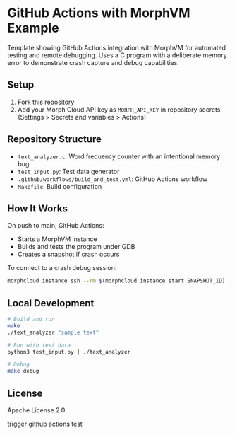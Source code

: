 # GitHub Actions with MorphVM Example

Template showing GitHub Actions integration with MorphVM for automated testing and remote debugging. Uses a C program with a deliberate memory error to demonstrate crash capture and debug capabilities.

## Setup

1. Fork this repository
2. Add your Morph Cloud API key as `MORPH_API_KEY` in repository secrets (Settings > Secrets and variables > Actions)

## Repository Structure

- `text_analyzer.c`: Word frequency counter with an intentional memory bug
- `test_input.py`: Test data generator
- `.github/workflows/build_and_test.yml`: GitHub Actions workflow
- `Makefile`: Build configuration

## How It Works

On push to main, GitHub Actions:
- Starts a MorphVM instance
- Builds and tests the program under GDB
- Creates a snapshot if crash occurs

To connect to a crash debug session:
```bash
morphcloud instance ssh --rm $(morphcloud instance start SNAPSHOT_ID) -- tmux attach
```

## Local Development

```bash
# Build and run
make
./text_analyzer "sample text"

# Run with test data
python3 test_input.py | ./text_analyzer

# Debug
make debug
```

## License

Apache License 2.0

trigger github actions test
